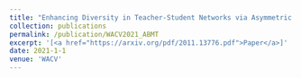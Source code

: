 ```yaml
---
title: "Enhancing Diversity in Teacher-Student Networks via Asymmetric branches for Unsupervised Person Re-identification"
collection: publications
permalink: /publication/WACV2021_ABMT
excerpt: '[<a href="https://arxiv.org/pdf/2011.13776.pdf">Paper</a>]'
date: 2021-1-1
venue: 'WACV'
---
```



